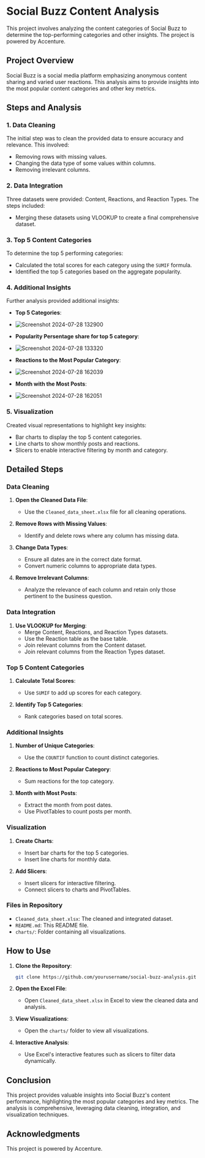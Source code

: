# Social Buzz Content Analysis

This project involves analyzing the content categories of Social Buzz to determine the top-performing categories and other insights. The project is powered by Accenture.

## Project Overview

Social Buzz is a social media platform emphasizing anonymous content sharing and varied user reactions. This analysis aims to provide insights into the most popular content categories and other key metrics.

## Steps and Analysis

### 1. Data Cleaning
The initial step was to clean the provided data to ensure accuracy and relevance. This involved:
- Removing rows with missing values.
- Changing the data type of some values within columns.
- Removing irrelevant columns.

### 2. Data Integration
Three datasets were provided: Content, Reactions, and Reaction Types. The steps included:
- Merging these datasets using VLOOKUP to create a final comprehensive dataset.

### 3. Top 5 Content Categories
To determine the top 5 performing categories:
- Calculated the total scores for each category using the `SUMIF` formula.
- Identified the top 5 categories based on the aggregate popularity.

### 4. Additional Insights
Further analysis provided additional insights:

- **Top 5 Categories**:
- ![Screenshot 2024-07-28 132900](https://github.com/user-attachments/assets/9f8f08ee-4168-48bc-91f5-c2832afdde7a)

  
- **Popularity Persentage share for top 5 category**:
- ![Screenshot 2024-07-28 133320](https://github.com/user-attachments/assets/d5bff5e1-3072-45c4-976c-4117e70cf8ab)

 
- **Reactions to the Most Popular Category**:
- ![Screenshot 2024-07-28 162039](https://github.com/user-attachments/assets/2362bde0-f15b-4db4-9359-772bc5a43c74)


- **Month with the Most Posts**:
- ![Screenshot 2024-07-28 162051](https://github.com/user-attachments/assets/925004a8-3a50-4950-a04f-228bb199c6cf)


### 5. Visualization
Created visual representations to highlight key insights:
- Bar charts to display the top 5 content categories.
- Line charts to show monthly posts and reactions.
- Slicers to enable interactive filtering by month and category.

## Detailed Steps

### Data Cleaning
1. **Open the Cleaned Data File**:
   - Use the `Cleaned_data_sheet.xlsx` file for all cleaning operations.

2. **Remove Rows with Missing Values**:
   - Identify and delete rows where any column has missing data.

3. **Change Data Types**:
   - Ensure all dates are in the correct date format.
   - Convert numeric columns to appropriate data types.

4. **Remove Irrelevant Columns**:
   - Analyze the relevance of each column and retain only those pertinent to the business question.

### Data Integration
1. **Use VLOOKUP for Merging**:
   - Merge Content, Reactions, and Reaction Types datasets.
   - Use the Reaction table as the base table.
   - Join relevant columns from the Content dataset.
   - Join relevant columns from the Reaction Types dataset.

### Top 5 Content Categories
1. **Calculate Total Scores**:
   - Use `SUMIF` to add up scores for each category.

2. **Identify Top 5 Categories**:
   - Rank categories based on total scores.

### Additional Insights
1. **Number of Unique Categories**:
   - Use the `COUNTIF` function to count distinct categories.

2. **Reactions to Most Popular Category**:
   - Sum reactions for the top category.

3. **Month with Most Posts**:
   - Extract the month from post dates.
   - Use PivotTables to count posts per month.

### Visualization
1. **Create Charts**:
   - Insert bar charts for the top 5 categories.
   - Insert line charts for monthly data.

2. **Add Slicers**:
   - Insert slicers for interactive filtering.
   - Connect slicers to charts and PivotTables.

### Files in Repository
- `Cleaned_data_sheet.xlsx`: The cleaned and integrated dataset.
- `README.md`: This README file.
- `charts/`: Folder containing all visualizations.

## How to Use
1. **Clone the Repository**:
   ```sh
   git clone https://github.com/yourusername/social-buzz-analysis.git
   ```

2. **Open the Excel File**:
   - Open `Cleaned_data_sheet.xlsx` in Excel to view the cleaned data and analysis.

3. **View Visualizations**:
   - Open the `charts/` folder to view all visualizations.

4. **Interactive Analysis**:
   - Use Excel's interactive features such as slicers to filter data dynamically.

## Conclusion
This project provides valuable insights into Social Buzz's content performance, highlighting the most popular categories and key metrics. The analysis is comprehensive, leveraging data cleaning, integration, and visualization techniques.

## Acknowledgments
This project is powered by Accenture.
